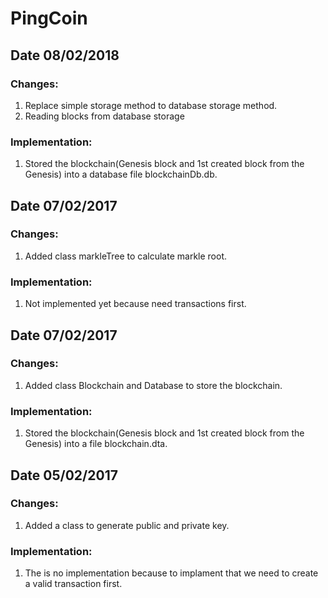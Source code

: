 # PingCoin

## Date 08/02/2018

### Changes: 
1. Replace simple storage method to database storage method. 
2. Reading blocks from database storage
### Implementation:
1. Stored the blockchain(Genesis block and 1st created block from the Genesis) into a database file blockchainDb.db.

## Date 07/02/2017

### Changes:
1. Added class markleTree to calculate markle root.
  
### Implementation:
1. Not implemented yet because need transactions first.

## Date 07/02/2017

### Changes:
1. Added class Blockchain and Database to store the blockchain.

### Implementation:
1. Stored the blockchain(Genesis block and 1st created block from the Genesis) into a file blockchain.dta.

## Date 05/02/2017

### Changes:
1. Added a class to generate public and private key.
  
### Implementation:
1. The is no implementation because to implament that we need to create a valid transaction first.

